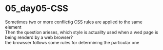 # 05_day05-CSS
Sometimes two or more conflictig CSS rules are applied to the same element <br>
Then the question arieses, which style is actuallty used when a wed page is being renderd by a web browser? <br>
the browsser follows some rules for determining the particular one <br>

